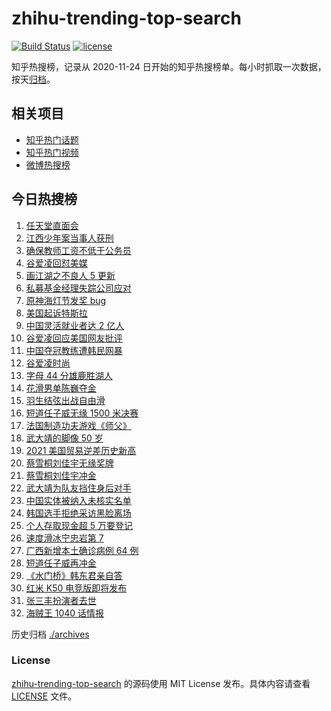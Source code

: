 # zhihu-trending-top-search

[![Build Status](https://github.com/justjavac/zhihu-trending-top-search/workflows/ci/badge.svg?branch=main)](https://github.com/justjavac/zhihu-trending-top-search/actions)
[![license](https://img.shields.io/github/license/justjavac/zhihu-trending-top-search)](https://github.com/justjavac/zhihu-trending-top-search/blob/main/LICENSE)

知乎热搜榜，记录从 2020-11-24 日开始的知乎热搜榜单。每小时抓取一次数据，按天[归档](./archives)。

## 相关项目

- [知乎热门话题](https://github.com/justjavac/zhihu-trending-hot-questions)
- [知乎热门视频](https://github.com/justjavac/zhihu-trending-hot-video)
- [微博热搜榜](https://github.com/justjavac/weibo-trending-hot-search)

## 今日热搜榜

<!-- BEGIN -->
<!-- 最后更新时间 Thu Feb 10 2022 15:06:37 GMT+0800 (China Standard Time) -->

1. [任天堂直面会](https://www.zhihu.com/search?q=任天堂)
1. [江西少年案当事人获刑](https://www.zhihu.com/search?q=江西少年案)
1. [确保教师工资不低于公务员](https://www.zhihu.com/search?q=确保教师工资不低于公务员)
1. [谷爱凌回怼美媒](https://www.zhihu.com/search?q=谷爱凌回怼美媒)
1. [画江湖之不良人 5 更新](https://www.zhihu.com/search?q=画江湖)
1. [私募基金经理失踪公司应对](https://www.zhihu.com/search?q=私募基金经理失踪)
1. [原神海灯节发奖 bug](https://www.zhihu.com/search?q=原神)
1. [美国起诉特斯拉](https://www.zhihu.com/search?q=美国起诉特斯拉)
1. [中国灵活就业者达 2 亿人](https://www.zhihu.com/search?q=灵活就业者)
1. [谷爱凌回应美国网友批评](https://www.zhihu.com/search?q=谷爱凌回应)
1. [中国夺冠教练遭韩民网暴](https://www.zhihu.com/search?q=中国教练遭韩民网暴)
1. [谷爱凌时尚](https://www.zhihu.com/search?q=谷爱凌时尚)
1. [字母 44 分雄鹿胜湖人](https://www.zhihu.com/search?q=湖人)
1. [花滑男单陈巍夺金](https://www.zhihu.com/search?q=花样滑冰)
1. [羽生结弦出战自由滑](https://www.zhihu.com/search?q=花样滑冰)
1. [短道任子威无缘 1500 米决赛](https://www.zhihu.com/search?q=短道速滑)
1. [法国制造功夫游戏《师父》](https://www.zhihu.com/search?q=师父游戏)
1. [武大靖的脚像 50 岁](https://www.zhihu.com/search?q=武大靖)
1. [2021 美国贸易逆差历史新高](https://www.zhihu.com/search?q=美国贸易逆差)
1. [蔡雪桐刘佳宇无缘奖牌](https://www.zhihu.com/search?q=单板滑雪)
1. [蔡雪桐刘佳宇冲金](https://www.zhihu.com/search?q=单板滑雪)
1. [武大靖为队友挡住身后对手](https://www.zhihu.com/search?q=武大靖)
1. [中国实体被纳入未核实名单](https://www.zhihu.com/search?q=美商务部)
1. [韩国选手拒绝采访黑脸离场](https://www.zhihu.com/search?q=韩国选手拒绝采访黑脸离场)
1. [个人存取现金超 5 万要登记](https://www.zhihu.com/search?q=个人存取)
1. [速度滑冰宁忠岩第 7](https://www.zhihu.com/search?q=速度滑冰)
1. [广西新增本土确诊病例 64 例](https://www.zhihu.com/search?q=广西疫情)
1. [短道任子威再冲金](https://www.zhihu.com/search?q=短道速滑)
1. [《水门桥》韩东君亲自答](https://www.zhihu.com/search?q=水门桥)
1. [红米 K50 电竞版即将发布](https://www.zhihu.com/search?q=红米发布)
1. [张三丰扮演者去世](https://www.zhihu.com/search?q=张三丰扮演者)
1. [海贼王 1040 话情报](https://www.zhihu.com/search?q=海贼王)

<!-- END -->

历史归档 [./archives](./archives)

### License

[zhihu-trending-top-search](https://github.com/justjavac/zhihu-trending-top-search)
的源码使用 MIT License 发布。具体内容请查看 [LICENSE](./LICENSE) 文件。
